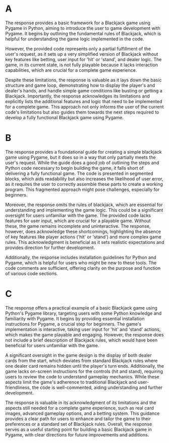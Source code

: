 # A
The response provides a basic framework for a Blackjack game using Pygame in Python, aiming to introduce the user to game development with Pygame. It begins by outlining the fundamental rules of Blackjack, which is helpful for understanding the game logic implemented in the code. 

However, the provided code represents only a partial fulfillment of the user's request, as it sets up a very simplified version of Blackjack without key features like betting, user input for 'hit' or 'stand', and dealer logic. The game, in its current state, is not fully playable because it lacks interaction capabilities, which are crucial for a complete game experience. 

Despite these limitations, the response is valuable as it lays down the basic structure and game loop, demonstrating how to display the player's and dealer's hands, and handle simple game conditions like busting or getting a Blackjack. Importantly, the response acknowledges its limitations and explicitly lists the additional features and logic that need to be implemented for a complete game. This approach not only informs the user of the current code's limitations but also guides them towards the next steps required to develop a fully functional Blackjack game using Pygame.


# B
The response provides a foundational guide for creating a simple blackjack game using Pygame, but it does so in a way that only partially meets the user's request. While the guide does a good job of outlining the steps and Python code necessary to begin building the game, it falls short of delivering a fully functional game. The code is presented in segmented blocks, which aids readability but also increases the likelihood of user error, as it requires the user to correctly assemble these parts to create a working program. This fragmented approach might pose challenges, especially for beginners.

Moreover, the response omits the rules of blackjack, which are essential for understanding and implementing the game logic. This could be a significant oversight for users unfamiliar with the game. The provided code lacks features for user input, which are crucial for a playable game. Without these, the game remains incomplete and uninteractive. The response, however, does acknowledge these shortcomings, highlighting the absence of key features like player actions ('hit' or 'stand') and more complex game rules. This acknowledgment is beneficial as it sets realistic expectations and provides direction for further development.

Additionally, the response includes installation guidelines for Python and Pygame, which is helpful for users who might be new to these tools. The code comments are sufficient, offering clarity on the purpose and function of various code sections. 



# C
The response offers a practical example of a basic Blackjack game using Python's Pygame library, targeting users with some Python knowledge and familiarity with Pygame. It begins by providing essential installation instructions for Pygame, a crucial step for beginners. The game's implementation is interactive, taking user input for 'hit' and 'stand' actions, which makes the game playable and engaging. However, the response does not include a brief description of Blackjack rules, which would have been beneficial for users unfamiliar with the game.

A significant oversight in the game design is the display of both dealer cards from the start, which deviates from standard Blackjack rules where one dealer card remains hidden until the player's turn ends. Additionally, the game lacks on-screen instructions for the controls (hit and stand), requiring users to review the code to understand gameplay mechanics. While these aspects limit the game's adherence to traditional Blackjack and user-friendliness, the code is well-commented, aiding understanding and further development.

The response is valuable in its acknowledgment of its limitations and the aspects still needed for a complete game experience, such as real card images, advanced gameplay options, and a betting system. This guidance provides a clear path for users to enhance and tailor the game to their preferences or a standard set of Blackjack rules. Overall, the response serves as a useful starting point for building a basic Blackjack game in Pygame, with clear directions for future improvements and additions.